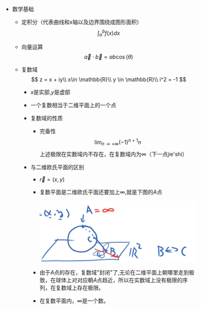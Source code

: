 + 数学基础

  + 定积分（代表曲线和x轴以及边界围绕成图形面积）
    $$
    \int_{a}^{b}f(x)dx
    $$

  + 向量运算
    $$
    \vec{a}\cdot\vec{b}= ab\cos(\theta)
    $$

  + 复数域
    $$
    z = x + iy\\
    x\in \mathbb{R}\\
    y \in \mathbb{R}\\
    i^2 = -1
    $$

    + $x$是实部,$y$是虚部

    + 一个复数相当于二维平面上的一个点

    + 复数域的性质

      + 完备性
        $$
        \lim_{n\to +\infty}(-1)^{n+1}n
        $$
        上述极限在实数域内不存在，在复数域内为$\infty$（下一点jie'shi）

    + 与二维欧氏平面的区别

      + $\vec{r}=(x,y)$

      + 复数平面是二维欧氏平面还要加上$\infty$,就是下图的$A$点

        ![image-20201221223024339](.\01_01_复数域.assets\image-20201221223024339.png)

      + 由于$A$点的存在，复数域"封闭"了,无论在二维平面上朝哪里走到极致，在球体上对对应朝$A$点趋近，所以在实数域上没有极限的序列，在复数域上存在极限。

      + 在复数平面内，$\infty$是一个数。

